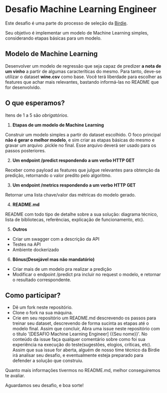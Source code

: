 # Desafio Machine Learning Engineer

Este desafio é uma parte do processo de seleção da [Birdie](http://birdie.ai).

Seu objetivo é implementar um modelo de Machine Learning simples, considerando etapas básicas para um modelo.

## Modelo de Machine Learning

Desenvolver um modelo de regressão que seja capaz de predizer **a nota de um vinho** a partir de algumas caracteríticas do mesmo.
Para tanto, deve-se utilizar o dataset **wine.csv** como base. Você terá liberdade para escolher as features que achar
mais relevantes, bastando informá-las no README que for desenvolvido.


## O que esperamos?

Itens de 1 a 5 são *obrigatórios*.

1. **Etapas de um modelo de Machine Learning**

  Construir um modelo simples a partir do dataset escolhido. O foco principal **não é gerar o melhor modelo**, e sim criar as etapas básicas do mesmo e gravar um arquivo .pickle no final. Esse arquivo deverá ser usado para os passos posteriores.

2. **Um endpoint /predict respondendo a um verbo HTTP GET**

  Receber como payload as features que julgue relevantes para obtenção da predição, retornando o valor predito pelo algoritmo.

3. **Um endpoint /metrics respondendo a um verbo HTTP GET**

  Retornar uma lista chave/valor das métricas do modelo gerado.

4. **README.md**

  README com todo tipo de detalhe sobre a sua solução: diagrama técnico, lista de bibliotecas, referências, explicação de funcionamento, etc).

5. **Outros**

  - Criar um swagger com a descrição da API
  - Testes na API
  - Ambiente dockerizado
 
6. **Bônus(Desejável mas não mandatório)**

  - Criar mais de um modelo pra realizar a predição
  - Modificar o endpoint /predict pra incluir no request o modelo, e retornar o resultado correspondente.


## Como participar?

- Dê um fork neste repositório.
- Clone o fork na sua máquina.
- Crie em seu repositório um README.md descrevendo os passos para treinar seu dataset, descrevendo de forma sucinta as etapas até o modelo final.
Assim que concluir, Abra uma issue neste repositório com o título '[DESAFIO Machine Learning Engineer] {{Seu nome}}'.
No conteúdo da issue faça qualquer comentário sobre como foi sua experiência na execução do teste(sugestões, elogios, críticas, etc).
Assim que sua issue for aberta, alguém de nosso time técnico da Birdie irá analisar seu desafio, e eventualmente esteja preparado para defender a solução que construiu.

Quanto mais informações tivermos no README.md, melhor conseguiremos te avaliar.

Aguardamos seu desafio, e boa sorte!

